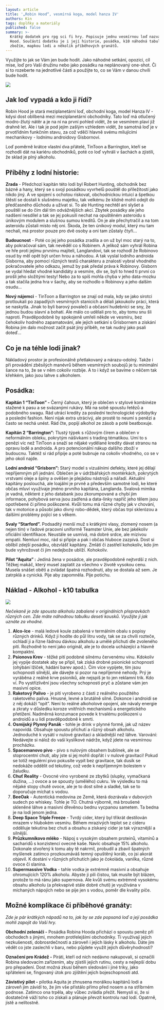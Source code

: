 ```yaml
---
layout: article
title: '„Robin Hood“, vesmírná koga, model hanza IV'
authors: Kin
tags: doplňky a materiály
published: false
summary: >-
  Krátký dodatek pro rpg sci fi hry. Popisuje jednu vesmírnou loď nazvanou Robin
  Hood. Součástí dodatku je i její historie, posádka, k10 náhodná tabulka se
  zbožím, mapkou lodi a několik příběhových granátů.
---
```


Využijte to jak se Vám jen bude hodit. Jako náhodné setkání, opozici, cíl mise, loď pro Vaší družinu nebo jako posádku na neplánovaný one-shot. Či si to rozeberte na jednotlivé části a použijte to, co se Vám v danou chvíli bude hodit.

![]({{site.baseurl}}/85/far_trader_01.jpg)

## Jak loď vypadá a kdo ji řídí?

Robin Hood je stará meziplanetární loď, obchodní koga, model Hanza IV - kdysi dost oblíbená mezi meziplanetární obchodníky. Tato loď má otlučený modro-žlutý nátěr a je na ní na první pohled vidět, že se vesmírem plaví již drahně let. Ale i tak je pod jejím zašlým vzhledem vidět, že samotná loď je v prvotřídním funkčním stavu, za což vděčí hlavně svému milujícími mechanikovy - lodnímu androidovy Gisbornovi.  

Loď poměrně krátce vlastní dva přátelé, TinToon a Barrington, kteří se rozhodli dát na kariéru obchodníků, poté co loď vyhráli v šachách a zjistili, že sklad je plný alkoholu.

## Příběhy z lodní historie:

__Zrada__ - Předchozí kapitán této lodi byl Robert Hunting, obchodník bez bázně a hany, který se s svojí posádkou vyvrhelů pouštěl do příležitostí jako nikdo jiný. A ve spojení s ochotou riskovat, obchodnickou intuicí a špetkou štěstí se dostali k slušnému majetku, tak velkému že klidně mohli odejít do předčasného důchodu a užívat si. To ale Hunting nechtěl ani slyšet a pouštěl se do čím dál tím odvážnějších akcí. Zbytek posádky ale jeho nadšení nesdílel a tak se jej pokusili nechat na opuštěném asteroidu s únikovým modulem a slušnou sumou kreditů. On je ale přechytračil a na tom asteroidu zůstali místo něj oni. Škoda, že ten únikový modul, který mu tam nechali, má prostor pouze pro dvě osoby a oni tam zůstaly čtyři…

__Budoucnost__ - Poté co jej jeho posádka zradila a on už byl moc starý na to, aby pokračoval sám, tak nevěděl co s Robinem. A jelikož sám vyhrál Robina ve hře proti jejímu prvnímu majiteli, Langlandovi, tak se rozhodl že Robinovo osud by měl opět být určen hrou a náhodou.  A tak vyslal lodního androida Gisborna, aby pomocí různých testů charakteru a znalostí vybral vhodného pokračovatele jeho odkazu, jemuž by pak předal práva k Robinovy. Gisborn se vydal hledat vhodné kandidáty a vesmíre, div se, byli to hned ti první co prošli jeho složitými testy! Nebo za to spíš mohla chyba v jeho data-mozku a tak stačila jedna hra v šachy, aby se rozhodlo o Robinovy a jeho dalším osudu…

__Nový nájemci__ - TinToon a Barrington se znají od mala, kdy se jako sirotci protloukali po zapadlých vesmírných stanicích a dělali jakoukoliv práci, která se naskytla. Jinak to byli barový povaleči a občasní hudebníci se sny, že jednou budou slavní a bohatí. Ale málo co udělali pro to, aby tomu snu šli naproti. Pravděpodobně by spokojeně umřeli někde ve vesmíru, bez čehokoliv hodného zapamatování, ale jejich setkání s Grisbornem a získání Robina jim dalo možnost začít psát jiný příběh, ne tak nudný jako psali doteď…

## Co je na téhle lodi jinak?

Nákladový prostor je profesionálně přetlakovaný a nárazu-odolný. Takže i při provádění zběsilých manévrů během vesmírných soubojů je tu minimální šance na to, že se v něm cokoliv rozbije. A to i když se bavíme o něčem tak křehkém, jako jsou lahve s alkoholem.

## Posádka:

__Kapitán 1 “TinToon” -__ Černý čahoun, který je oblečen v stylové kombinéze stažené k pasu a se svázanými rukávy. Má na sobě spoustu řetězů a podobného swagu. Rád utrácí kredity za poslední technologické výdobytky a poslední fashion. Není nijak extra utrácivý, ale prostě to neumí s penězi a často se nechá unést. Rád čte, popíjí alkohol ze zásob a poté beatboxuje.

__Kapitán 2 “Barrington”:__ Tlustý týpek s růžovým čírem a oblečen v neformálním obleku, pokrytým nášivkami s trading tématikou. Umí to s penězi víc než TinToon a snaží se nějaké vydělané kredity dávat stranou na opravu lodě a androida. A pro potencionální nákup dalšího zboží v budoucnu. Taktéž si rád připije a poté bubnuje na cokoliv vhodného, co se v jeho okolí najde.

__Lodní android “Grisborn”:__ Starý model s vizuálními defekty, které jej dělají nepříjemným při jednání. Oblečen je v údržbářských montérkách, pokrytých vrstvami oleje a špíny a ověšen je plejádou nástrojů a nářadí. Aktuální kapitány poslouchá, ale loajální je prvně a především samotné lodi, ke které občas mluví využívaje jméno prvního kapitána, Langlanda. Svalová mimika je vadná, některé z jeho databank jsou zkorumpované a chybí jim informace, pohybová serva jsou zadřená a data-linky napříč jeho tělem jsou opotřebené či přímo poškozené. Kvůli tomu má různé chyby jak v chování, tak v motorice a působí jako divný robo-dědek, který občas trpí sklerózou a dalšími problémy pojící se s věkem. 

__Svaly “Starford”.__ Podsaditý menší muž s krátkými vlasy, zlomený nosem (a nejen tím) v řadové pracovní uniformě Teamster Unie, ale bez jakékoliv oficiální identifikace. Neustále se usmívá, má dobré srdce, ale mizivou empatii. Nemluví moc, rád si připije a pak i občas hluboce zazpívá. Dost si oblíbil zdejší posádku, obzvlášť kapitány. Zmlátí či zastřelí kohokoliv, kdo jim bude vyhrožovat či jim nedejbože ublíží. Kohokoliv.

__Pilot “Aquita” :__ Jediná žena v posádce, ale pravděpodobně nejtvrdší z nich. Těžkej makáč, který musel zaplatit za všechno v životě vysokou cenu. Musela snášet oběti a zvládat špatná rozhodnutí, aby se dostala až sem. Je zatrpklá a cynická. Pije aby zapomněla. Pije potichu. 

## Náklad - Alkohol - k10 tabulka

![]({{site.baseurl}}/85/far_tarder_complete_map_cz.jpg)

_Nečekaně je zde spousta alkoholu zabalené v originálních přepravkách různých cen. Zde máte náhodnou tabulku deseti kousků. Využijte ji jak uznáte za vhodné._

1. __Alco-Ice__ - malá ledové koule zabalená v termálním obalu s popisy různých drinků. Když ji hodíte do půl litru vody, tak se za chvíli rozteče, ochladí ji a řízne řádnou dávkou alkoholu a umělé příchuti dle zvoleného pití. Rozhodně to není jako originál, ale je to docela ucházející a hlavně kompaktní.
2. __Psionova Krev__ - těžké pití podobné silnému červenému vínu. Kdokoliv jej vypije dostatek aby se připil, tak získá drobné psionické schopnosti (ohýbání lžiček, hádání  barev apod.). Čím více vypijete, tím jsou schopnosti silnější, ale dávejte si pozor na nepříjemné nehody. Prý je vyráběna z reálné krve psioniků, ale nejspíš je to jen reklamní trik. Kdo ví. Po vystřízlivění jsou všechny schopnosti pryč a zůstane vám jen masivní opice.
3. __Raketový Palivo__ - je pití vyrobeno z části z reálného použitého raketového paliva. Hnusné, levné a brutálně silné. Dokonce i androidi se z něj dokáží “opít”. Není to reálné alkoholové opojení, ale návaly energie a zkraty v důsledku koroze vnitřních mechanismů a energetického přetížení. Nadměrná konzumace povede k trvalému poškození u androidů a u lidí pravděpodobně k smrti.
4. __Osmijský Plynný Panák__ - tohle je drink v plynné formě, jak už název napovídá. Obsahuje spoustu příchutí a různý obsah alkoholu. Jednoduché k vysátí v nulové gravitaci a skladnější než láhve. Varování: Nedávejte si nálož do vaší kyslíkové nádrže, když jdete na vesmírnou procházku.
5. __Spacemanovo pivo__ - pivo s nulovým obsahem bublinek, ale se stoprocentní chutí, aby jste si jej mohli dopřát i v nulové gravitaci! Pokud se totiž regulérní pivo pokusíte vypít bez gravitace, tak dusík se nedokáže oddělit od tekutiny, což vede k nepříjemným bolestem v žaludku.
6. __Chuť Reality__ - Ovocné víno vyrobené ze zbytků (slupky, vymačkaná dužina, …) ovoce a se spousty (umělého) cukru. Ve výsledku to má nějaké stopy chutě ovoce, ale je to dost silné a sladké, tak se to doporučuje míchat s vodou.
7. __BeeOak__ - Autentická medovina ze Země, která dozrávala v dubových sudech po whiskey. Tohle je TO. Chutná výborně, má broušené skleněné láhve a masivní dřevěnou bednu vycpanou sametem. Ta bedna je na lodi jenom jedna.
8. __Deep Space Triple Freeze__ - Tvrdý cider, který byl třikrát destilován mrazem v hlubokém vesmíru. Během mrazivých teplot se z cideru odděluje tekutina bez chuti a obsahu a získaný cider je tak výraznější a silnější. 
9. __Průzkumníkovo mléko__ - Nápoj s vysokým obsahem proteinů, vitamínů a sacharidů s konzistencí ovecné kaše. Navíc obsahuje 15% alkoholu. Dokonale stvořený k tomu aby tě nakrmil, probudil a zbavil špatných myšlenek zatímco prozkoumáváš temný opuštěný koráb, co jsi akorát objevil. K dostání v různých příchutích jako je čokoláda, vanilka, různé ovoce či slanina.
0. __Supermassive Vodka__ - tahle vodka je extrémně masivní a obsahuje ohromujících 120% alkoholu. Abyste ji pili čistou, tak musíte být blázen, protože to má ránu jako supernova. Ale kvůli svému extrémně vysokému obsahu alkoholu (a překvapivě stále dobré chuti) je využívána v míchaných nápojích nebo se pije jen s vodou, poměr dle kvality píče.

## Možné komplikace či příběhové granáty:

_Zde je pár krátkých nápadů na to, jak by se zde popsaná loď a její posádka mohli zapojit do Vaší hry._

__Obchodní zelenáči -__ Posádka Robina Hooda přichází o spoustu peněz při obchodech s jinými, mnohem protřelejšími obchodníky. Ti využívají jejich nezkušenosti, dobrosrdečnosti a zároveň i jejich lásky k alkoholu. Dáte jim vědět co jste zaslechli v baru, nebo půjdete využít jejich důvěryhodnosti?

__Označeni pro Krádež -__ Piráti, kteří od nich nedávno nakupovali, si označili Robina sledovacím zařízením, aby zjistili jejich rutinu, cesty a nejlepší dobu pro přepadení. Dost možná zkusí během sledování i jiné triky, jako spřátelení se, fingovaný útok pro zjištění jejich bojeschopnosti atd. 

__Závistivý pilot -__ pilotka Aquita je zhnusena morálkou kapitánů lodi a zároveň jim závidí to, že jim vše přistálo přímo před nosem a na stříbrném podnose. Zatímco ona trpěla, aby vůbec zvládla přežít. Nemyslí si, že si dostatečně váží toho co získali a plánuje převzít kontrolu nad lodí. Opatrně, jistě a nelítostně.
